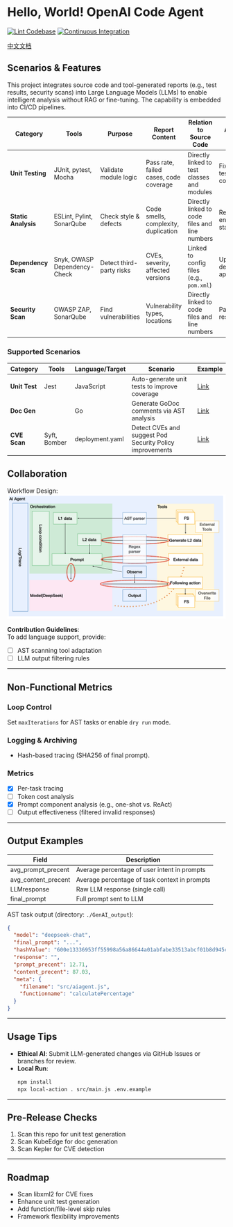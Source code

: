 # Hello, World! OpenAI Code Agent

[![Lint Codebase](https://github.com/SamYuan1990/OpenAI_CodeAgent/actions/workflows/linter.yml/badge.svg)](https://github.com/SamYuan1990/OpenAI_CodeAgent/actions/workflows/linter.yml)
[![Continuous Integration](https://github.com/SamYuan1990/OpenAI_CodeAgent/actions/workflows/ci.yml/badge.svg)](https://github.com/SamYuan1990/OpenAI_CodeAgent/actions/workflows/ci.yml)

[中文文档](./README_zh.md)

## Scenarios & Features

This project integrates source code and tool-generated reports (e.g., test
results, security scans) into Large Language Models (LLMs) to enable intelligent
analysis without RAG or fine-tuning. The capability is embedded into CI/CD
pipelines.

| **Category**        | **Tools**                    | **Purpose**              | **Report Content**                     | **Relation to Source Code**                    | **Actions on Issues**              |
| ------------------- | ---------------------------- | ------------------------ | -------------------------------------- | ---------------------------------------------- | ---------------------------------- |
| **Unit Testing**    | JUnit, pytest, Mocha         | Validate module logic    | Pass rate, failed cases, code coverage | Directly linked to test classes and modules    | Fix failed tests, improve coverage |
| **Static Analysis** | ESLint, Pylint, SonarQube    | Check style & defects    | Code smells, complexity, duplication   | Directly linked to code files and line numbers | Refactor code, enforce standards   |
| **Dependency Scan** | Snyk, OWASP Dependency-Check | Detect third-party risks | CVEs, severity, affected versions      | Linked to config files (e.g., `pom.xml`)       | Upgrade dependencies, apply fixes  |
| **Security Scan**   | OWASP ZAP, SonarQube         | Find vulnerabilities     | Vulnerability types, locations         | Directly linked to code files and line numbers | Patch code, rescan                 |

### Supported Scenarios

| Category      | Tools        | Language/Target | Scenario                                                 | Example                                                   |
| ------------- | ------------ | --------------- | -------------------------------------------------------- | --------------------------------------------------------- |
| **Unit Test** | Jest         | JavaScript      | Auto-generate unit tests to improve coverage             | [Link](./.github/workflows/ExampleJSunittestGenerate.yml) |
| **Doc Gen**   |              | Go              | Generate GoDoc comments via AST analysis                 | [Link](./.github/workflows/ExampleGODocGenerate.yml)      |
| **CVE Scan**  | Syft, Bomber | deployment.yaml | Detect CVEs and suggest Pod Security Policy improvements | [Link](./.github/workflows/ExampleCVEToDeployment.yml)    |

## Collaboration

Workflow Design:  
![OverAllDesign](./Design.png)

**Contribution Guidelines**:  
To add language support, provide:

- [ ] AST scanning tool adaptation
- [ ] LLM output filtering rules

---

## Non-Functional Metrics

### Loop Control

Set `maxIterations` for AST tasks or enable `dry run` mode.

### Logging & Archiving

- Hash-based tracing (SHA256 of final prompt).

### Metrics

- [x] Per-task tracing
- [ ] Token cost analysis
- [x] Prompt component analysis (e.g., one-shot vs. ReAct)
- [ ] Output effectiveness (filtered invalid responses)

---

## Output Examples

| Field               | Description                                   |
| ------------------- | --------------------------------------------- |
| avg_prompt_precent  | Average percentage of user intent in prompts  |
| avg_content_precent | Average percentage of task context in prompts |
| LLMresponse         | Raw LLM response (single call)                |
| final_prompt        | Full prompt sent to LLM                       |

AST task output (directory: `./GenAI_output`):

```json
{
  "model": "deepseek-chat",
  "final_prompt": "...",
  "hashValue": "600e13336953ff55998a56a86644a01abfabe33513abcf01b8d945c61664e0c2",
  "response": "",
  "prompt_precent": 12.71,
  "content_precent": 87.03,
  "meta": {
    "filename": "src/aiagent.js",
    "functionname": "calculatePercentage"
  }
}
```

---

## Usage Tips

- **Ethical AI**: Submit LLM-generated changes via GitHub Issues or branches for
  review.
- **Local Run**:
  ```bash
  npm install
  npx local-action . src/main.js .env.example
  ```

---

## Pre-Release Checks

1. Scan this repo for unit test generation
2. Scan KubeEdge for doc generation
3. Scan Kepler for CVE detection

---

## Roadmap

- Scan libxml2 for CVE fixes
- Enhance unit test generation
- Add function/file-level skip rules
- Framework flexibility improvements
